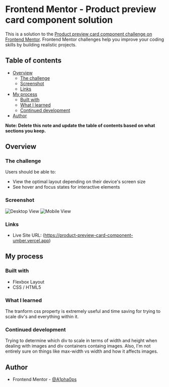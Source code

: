 # Frontend Mentor - Product preview card component solution

This is a solution to the [Product preview card component challenge on Frontend Mentor](https://www.frontendmentor.io/challenges/product-preview-card-component-GO7UmttRfa). Frontend Mentor challenges help you improve your coding skills by building realistic projects. 

## Table of contents

- [Overview](#overview)
  - [The challenge](#the-challenge)
  - [Screenshot](#screenshot)
  - [Links](#links)
- [My process](#my-process)
  - [Built with](#built-with)
  - [What I learned](#what-i-learned)
  - [Continued development](#continued-development)
- [Author](#author)

**Note: Delete this note and update the table of contents based on what sections you keep.**

## Overview

### The challenge

Users should be able to:

- View the optimal layout depending on their device's screen size
- See hover and focus states for interactive elements

### Screenshot

![Desktop View](./product-preview-card-desktop.png)
![Mobile View](./product-preview-card-mobile.png)

### Links

- Live Site URL: (https://product-preview-card-component-umber.vercel.app)

## My process

### Built with

- Flexbox Layout
- CSS / HTML5

### What I learned

The tranform css property is extremely useful and time saving for trying to scale div's and everything within it.

### Continued development

Trying to determine which div to scale in terms of width and height when dealing with images and div containers containg images. Also,
I'm not entirely sure on things like max-width vs width and how it affects images.

## Author

- Frontend Mentor - [@A1pha0ps](https://www.frontendmentor.io/profile/A1pha0ps)
